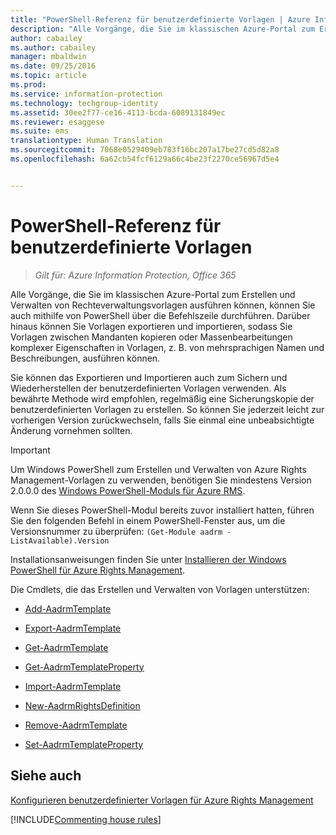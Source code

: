 ```yaml
---
title: "PowerShell-Referenz für benutzerdefinierte Vorlagen | Azure Information Protection"
description: "Alle Vorgänge, die Sie im klassischen Azure-Portal zum Erstellen und Verwalten von Rechteverwaltungsvorlagen ausführen können, können Sie auch mithilfe von PowerShell über die Befehlszeile durchführen. Darüber hinaus können Sie Vorlagen exportieren und importieren, sodass Sie Vorlagen zwischen Mandanten kopieren oder Massenbearbeitungen komplexer Eigenschaften in Vorlagen, z. B. von mehrsprachigen Namen und Beschreibungen, ausführen können."
author: cabailey
ms.author: cabailey
manager: mbaldwin
ms.date: 09/25/2016
ms.topic: article
ms.prod: 
ms.service: information-protection
ms.technology: techgroup-identity
ms.assetid: 30ee2f77-ce16-4113-bcda-6089131849ec
ms.reviewer: esaggese
ms.suite: ems
translationtype: Human Translation
ms.sourcegitcommit: 7068e0529409eb783f16bc207a17be27cd5d82a8
ms.openlocfilehash: 6a62cb54fcf6129a66c4be23f2270ce56967d5e4


---
```




# <a name="powershell-reference-for-custom-templates"></a>PowerShell-Referenz für benutzerdefinierte Vorlagen

>*Gilt für: Azure Information Protection, Office 365*

Alle Vorgänge, die Sie im klassischen Azure-Portal zum Erstellen und Verwalten von Rechteverwaltungsvorlagen ausführen können, können Sie auch mithilfe von PowerShell über die Befehlszeile durchführen. Darüber hinaus können Sie Vorlagen exportieren und importieren, sodass Sie Vorlagen zwischen Mandanten kopieren oder Massenbearbeitungen komplexer Eigenschaften in Vorlagen, z. B. von mehrsprachigen Namen und Beschreibungen, ausführen können.

Sie können das Exportieren und Importieren auch zum Sichern und Wiederherstellen der benutzerdefinierten Vorlagen verwenden. Als bewährte Methode wird empfohlen, regelmäßig eine Sicherungskopie der benutzerdefinierten Vorlagen zu erstellen. So können Sie jederzeit leicht zur vorherigen Version zurückwechseln, falls Sie einmal eine unbeabsichtigte Änderung vornehmen sollten.

> [!IMPORTANT]
> Um Windows PowerShell zum Erstellen und Verwalten von Azure Rights Management-Vorlagen zu verwenden, benötigen Sie mindestens Version 2.0.0.0 des [Windows PowerShell-Moduls für Azure RMS](http://go.microsoft.com/fwlink/?LinkId=257721).
> 
> Wenn Sie dieses PowerShell-Modul bereits zuvor installiert hatten, führen Sie den folgenden Befehl in einem PowerShell-Fenster aus, um die Versionsnummer zu überprüfen: `(Get-Module aadrm -ListAvailable).Version`

Installationsanweisungen finden Sie unter [Installieren der Windows PowerShell für Azure Rights Management](install-powershell.md).

Die Cmdlets, die das Erstellen und Verwalten von Vorlagen unterstützen:

-   [Add-AadrmTemplate](https://msdn.microsoft.com/library/azure/dn727075.aspx)

-   [Export-AadrmTemplate](https://msdn.microsoft.com/library/azure/dn727078.aspx)

-   [Get-AadrmTemplate](https://msdn.microsoft.com/library/azure/dn727079.aspx)

-   [Get-AadrmTemplateProperty](https://msdn.microsoft.com/library/azure/dn727081.aspx)

-   [Import-AadrmTemplate](https://msdn.microsoft.com/library/azure/dn727077.aspx)

-   [New-AadrmRightsDefinition](https://msdn.microsoft.com/library/azure/dn727080.aspx)

-   [Remove-AadrmTemplate](https://msdn.microsoft.com/library/azure/dn727082.aspx)

-   [Set-AadrmTemplateProperty](https://msdn.microsoft.com/library/azure/dn727076.aspx)



## <a name="see-also"></a>Siehe auch
[Konfigurieren benutzerdefinierter Vorlagen für Azure Rights Management](configure-custom-templates.md)

[!INCLUDE[Commenting house rules](../includes/houserules.md)]


<!--HONumber=Jan17_HO4-->


